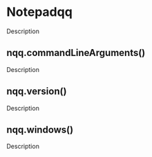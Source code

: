 # Notepadqq

Description

## nqq.commandLineArguments()

Description

## nqq.version()

Description

## nqq.windows()

Description